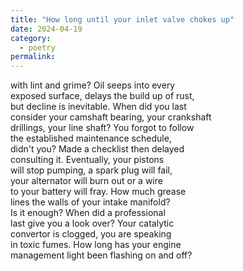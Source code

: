 ```yaml
---
title: "How long until your inlet valve chokes up"
date: 2024-04-19
category:
  - poetry
permalink:
---
```


with lint and grime? Oil seeps into every    
exposed surface, delays the build up of rust,    
but decline is inevitable. When did you last    
consider your camshaft bearing, your crankshaft   
drillings, your line shaft? You forgot to follow    
the established maintenance schedule,   
didn't you? Made a checklist then delayed   
consulting it. Eventually, your pistons    
will stop pumping, a spark plug will fail,    
your alternator will burn out or a wire     
to your battery will fray. How much grease     
lines the walls of your intake manifold?   
Is it enough? When did a professional   
last give you a look over? Your catalytic   
convertor is clogged, you are speaking   
in toxic fumes. How long has your engine   
management light been flashing on and off?